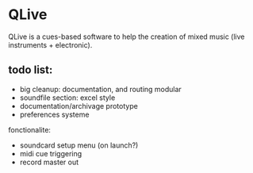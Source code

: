 QLive
=====

QLive is a cues-based software to help the creation of mixed music 
(live instruments + electronic).
  
todo list:
----------
- big cleanup: documentation, and routing modular
- soundfile section: excel style
- documentation/archivage prototype
- preferences systeme

fonctionalite:
- soundcard setup menu (on launch?)
- midi cue triggering 
- record master out
